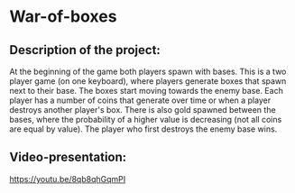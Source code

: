 # War-of-boxes
## Description of the project:
At the beginning of the game both players spawn with bases. This is a two player game (on one keyboard), where players generate boxes that spawn next to their base. The boxes start moving towards the enemy base. Each player has a number of coins that generate over time or when a player destroys another player's box. There is also gold spawned between the bases, where the probability of a higher value is decreasing (not all coins are equal by value).
The player who first destroys the enemy base wins.

## Video-presentation: 
https://youtu.be/8qb8qhGqmPI
